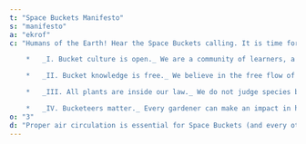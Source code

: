 ```yaml
---
t: "Space Buckets Manifesto"
s: "manifesto"
a: "ekrof"
c: "Humans of the Earth! Hear the Space Buckets calling. It is time for a DIY indoor gardening revolution. We stand at the vanguard:

    *   _I. Bucket culture is open._ We are a community of learners, a movement of tinkerers. Our goal is to spread information about how to grow plants inside small containers with artificial lighting. Anyone can join us.

    *   _II. Bucket knowledge is free._ We believe in the free flow of ideas and the unparalleled power of the Internet. We are part of the web, and we contribute to it. Profit is not our motivation, innovation is.

    *   _III. All plants are inside our law._ We do not judge species based on their political situation. We are a melting pot of photosynthesis enthusiasts.

    *   _IV. Bucketeers matter._ Every gardener can make an impact in his inner self and social circle. Watching a plant thrive is a perspective-gaining experience. This bucket mindset pushes us forward."
o: "3"
d: "Proper air circulation is essential for Space Buckets (and every other kind of indoor garden). Your bucket needs good ventilation to extract the heat from the CFL bulbs (or LED lights), and also to give the plant breaths of fresh air and plenty of CO2."
---
```

